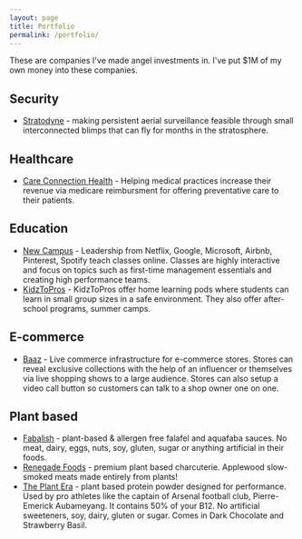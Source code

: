 ```yaml
---
layout: page
title: Portfolio
permalink: /portfolio/
---
```


These are companies I've made angel investments in. I've put $1M of my own money into these companies.

## Security
- [Stratodyne](https://www.linkedin.com/company/stratodyne/) - making persistent aerial surveillance feasible through small interconnected blimps that can fly for months in the stratosphere. 

## Healthcare

- [Care Connection Health](https://www.careconnectionhealth.com) - Helping medical practices increase their revenue via medicare reimbursment for offering preventative care to their patients. 

## Education

- [New Campus](https://newcampus.co) - Leadership from Netflix, Google, Microsoft, Airbnb, Pinterest, Spotify teach classes online. Classes are highly interactive and focus on topics such as first-time management essentials and creating high performance teams.
- [KidzToPros](https://www.kidztopros.com) - KidzToPros offer home learning pods where students can learn in small group sizes in a safe environment. They also offer after-school programs, summer camps. 

## E-commerce
- [Baaz](https://baaz.live/) - Live commerce infrastructure for e-commerce stores. Stores can reveal exclusive collections with the help of an influencer or themselves via live shopping shows to a large audience. Stores can also setup a video call button so customers can talk to a shop owner one on one.


## Plant based

- [Fabalish](https://www.fabalish.com) - plant-based & allergen free falafel and aquafaba sauces. No meat, dairy, eggs, nuts, soy, gluten, sugar or anything artificial in their foods.
- [Renegade Foods](https://renegadefoods.com/) - premium plant based charcuterie. Applewood slow-smoked meats made entirely from plants!
- [The Plant Era](https://theplantera.com) - plant based protein powder designed for performance. Used by pro athletes like the captain of Arsenal football club, Pierre-Emerick Aubameyang. It contains 50% of your B12. No artificial sweeteners, soy, dairy, gluten or sugar. Comes in Dark Chocolate and Strawberry Basil.
